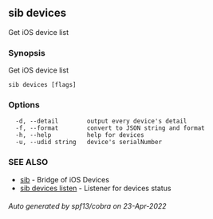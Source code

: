 ## sib devices

Get iOS device list

### Synopsis

Get iOS device list

```
sib devices [flags]
```

### Options

```
  -d, --detail        output every device's detail
  -f, --format        convert to JSON string and format
  -h, --help          help for devices
  -u, --udid string   device's serialNumber
```

### SEE ALSO

* [sib](sib.md)	 - Bridge of iOS Devices
* [sib devices listen](sib_devices_listen.md)	 - Listener for devices status

###### Auto generated by spf13/cobra on 23-Apr-2022
